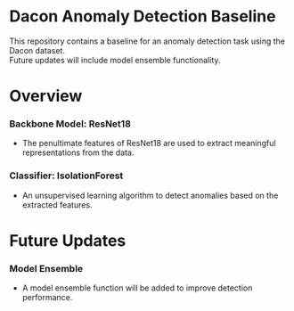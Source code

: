 # Dacon Anomaly Detection Baseline

This repository contains a baseline for an anomaly detection task using the Dacon dataset.  
Future updates will include model ensemble functionality.

# Overview
### Backbone Model: ResNet18
- The penultimate features of ResNet18 are used to extract meaningful representations from the data.
### Classifier: IsolationForest
- An unsupervised learning algorithm to detect anomalies based on the extracted features.

# Future Updates
### Model Ensemble
- A model ensemble function will be added to improve detection performance.
